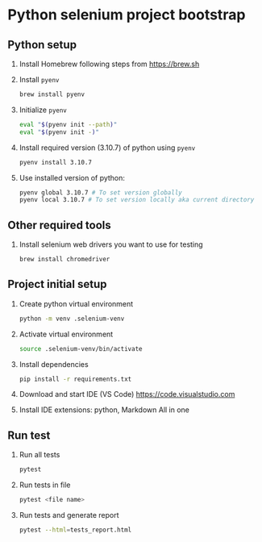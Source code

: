 # Python selenium project bootstrap

## Python setup

1. Install Homebrew following steps from https://brew.sh

1. Install `pyenv`

    ```zsh
    brew install pyenv
    ```

1. Initialize `pyenv` 

    ```zsh
    eval "$(pyenv init --path)"
    eval "$(pyenv init -)"
    ```

1. Install required version (3.10.7) of python using `pyenv`

    ```zsh
    pyenv install 3.10.7
    ```

1. Use installed version of python:

    ```zsh
    pyenv global 3.10.7 # To set version globally
    pyenv local 3.10.7 # To set version locally aka current directory
    ```

## Other required tools

1. Install selenium web drivers you want to use for testing

    ```zsh
    brew install chromedriver
    ```

## Project initial setup

1. Create python virtual environment

    ```zsh
    python -m venv .selenium-venv
    ```

1. Activate virtual environment

    ```zsh
    source .selenium-venv/bin/activate
    ```

1. Install dependencies

    ```zsh
    pip install -r requirements.txt
    ```

1. Download and start IDE (VS Code) https://code.visualstudio.com

1. Install IDE extensions: python, Markdown All in one

## Run test

1. Run all tests

    ```zsh
    pytest
    ```

1. Run tests in file

    ```zsh
    pytest <file name>
    ```

1. Run tests and generate report

    ```zsh
    pytest --html=tests_report.html
    ```
